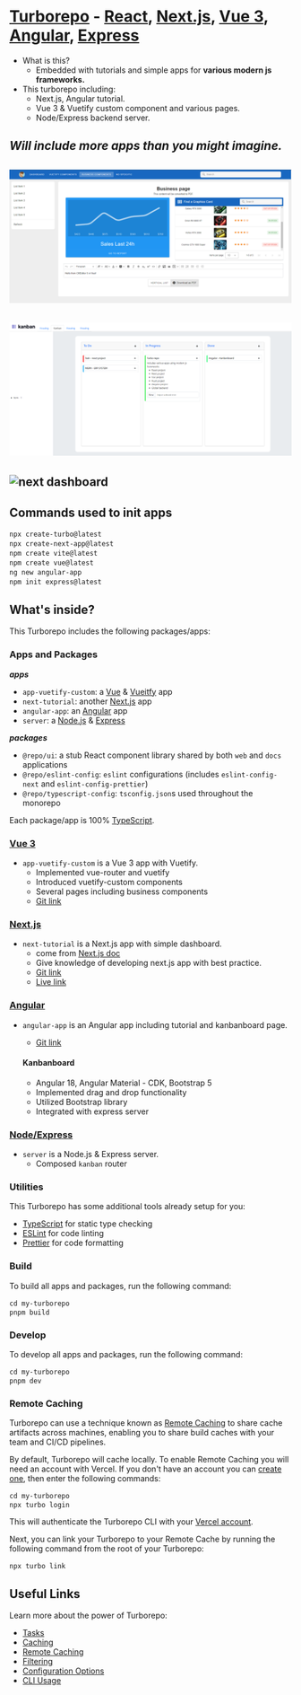 # [Turborepo](https://turbo.build/) - [React](https://react.dev/), [Next.js](https://nextjs.org/), [Vue 3](https://vuejs.org/), [Angular](https://angular.dev/), [Express](https://expressjs.com/)

* What is this?
  - Embedded with tutorials and simple apps for __various modern js frameworks.__
* This turborepo including:
  - Next.js, Angular tutorial.
  - Vue 3 & Vuetify custom component and various pages.
  - Node/Express backend server.

*Will include more apps than you might imagine.*
---
![Vue business page](./public/vue-business.png)
---
![angular kanban](./public/ng-kanban.png)
---
![next dashboard](https://nextjs.org/_next/image?url=%2Flearn%2Fcourse-explainer.png&w=750&q=75&dpl=dpl_Ejtt9BCyCFNeRJdBoVsM9Es9x8xe)
---
## Commands used to init apps

```sh
npx create-turbo@latest
npx create-next-app@latest
npm create vite@latest
npm create vue@latest
ng new angular-app
npm init express@latest
```

## What's inside?

This Turborepo includes the following packages/apps:

### Apps and Packages
  ***apps***
- `app-vuetify-custom`: a [Vue](http://vuejs.org) & [Vueitfy](https://vuetifyjs.com/) app
- `next-tutorial`: another [Next.js](https://nextjs.org/) app
- `angular-app`: an [Angular](https://angular.dev/) app
- `server`: a [Node.js](https://nodejs.org/) & [Express](https://expressjs.com/)  

 ***packages***
- `@repo/ui`: a stub React component library shared by both `web` and `docs` applications
- `@repo/eslint-config`: `eslint` configurations (includes `eslint-config-next` and `eslint-config-prettier`)
- `@repo/typescript-config`: `tsconfig.json`s used throughout the monorepo

Each package/app is 100% [TypeScript](https://www.typescriptlang.org/).

### [Vue 3](http://vuejs.org)
- `app-vuetify-custom` is a Vue 3 app with Vuetify.
  - Implemented vue-router and vuetify
  - Introduced vuetify-custom components
  - Several pages including business components
  - [Git link](https://github.com/YSHgroup/turborepo-best/tree/main/apps/vuetify-custom)

### [Next.js](https://nextjs.org/)
- `next-tutorial` is a Next.js app with simple dashboard.
  - come from [Next.js doc](https://nextjs.org/learn/dashboard-app)
  - Give knowledge of developing next.js app with best practice.
  - [Git link](https://github.com/YSHgroup/turborepo-best/tree/main/apps/nextjs-dashboard)
  - [Live link](https://next-tutorial-yshgroup.vercel.app/)

### [Angular](https://angular.dev/)
- `angular-app` is an Angular app including tutorial and kanbanboard page.
  - [Git link](https://github.com/YSHgroup/turborepo-best/tree/main/apps/angular-app)

  #### Kanbanboard
    - Angular 18, Angular Material - CDK, Bootstrap 5
    - Implemented drag and drop functionality
    - Utilized Bootstrap library
    - Integrated with express server

### [Node/Express](https://expressjs.com/)
- `server` is a Node.js & Express server.
  - Composed `kanban` router

### Utilities

This Turborepo has some additional tools already setup for you:

- [TypeScript](https://www.typescriptlang.org/) for static type checking
- [ESLint](https://eslint.org/) for code linting
- [Prettier](https://prettier.io) for code formatting

### Build

To build all apps and packages, run the following command:

```
cd my-turborepo
pnpm build
```

### Develop

To develop all apps and packages, run the following command:

```
cd my-turborepo
pnpm dev
```

### Remote Caching

Turborepo can use a technique known as [Remote Caching](https://turbo.build/repo/docs/core-concepts/remote-caching) to share cache artifacts across machines, enabling you to share build caches with your team and CI/CD pipelines.

By default, Turborepo will cache locally. To enable Remote Caching you will need an account with Vercel. If you don't have an account you can [create one](https://vercel.com/signup), then enter the following commands:

```
cd my-turborepo
npx turbo login
```

This will authenticate the Turborepo CLI with your [Vercel account](https://vercel.com/docs/concepts/personal-accounts/overview).

Next, you can link your Turborepo to your Remote Cache by running the following command from the root of your Turborepo:

```
npx turbo link
```

## Useful Links

Learn more about the power of Turborepo:

- [Tasks](https://turbo.build/repo/docs/core-concepts/monorepos/running-tasks)
- [Caching](https://turbo.build/repo/docs/core-concepts/caching)
- [Remote Caching](https://turbo.build/repo/docs/core-concepts/remote-caching)
- [Filtering](https://turbo.build/repo/docs/core-concepts/monorepos/filtering)
- [Configuration Options](https://turbo.build/repo/docs/reference/configuration)
- [CLI Usage](https://turbo.build/repo/docs/reference/command-line-reference)
